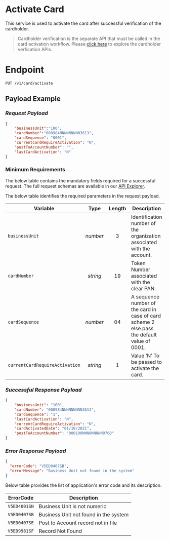 # Activate Card

This service is used to activate the card after successful verification of the cardholder. 


>Cardholder verification is the separate API that must be called in the card activation workflow.  Please [click here](../docs/?path=docs/APIs/Card-Management/card-secure-code-validation.md) to explore the cardholder verfication APIs.


# Endpoint
`PUT /v1/card/activate`


## Payload Example

### ***Request Payload***

```json
{
    "businessUnit":"100",
    "cardNumber":"000984NNNNNNNNN3613",
    "cardSequence": "0001",
    "currentCardRequireActivation": "N",
    "postToAccountNumber": "",    
    "lastCardActivation": "N"    
}
```

### Minimum Requirements
The below table contains the mandatory fields required for a successful request. The full request schemas are available in our [API Explorer](../api/?type=patch&path=/v1/card/activate).

The below table identifies the required parameters in the request payload.

| Variable | Type | Length | Description |
| -------- | :--: | :------------: | ------------------ |
| `businessUnit` | *number* | 3 | Identification number of the organization associated with the account. |
| `cardNumber` | *string* | 19 | Token Number associated with the clear PAN. | 
| `cardSequence` | *number* | 04 | A sequence number of the card in case of card scheme 2 else pass the default value of 0001. | 
| `currentCardRequireActivation` | *string* | 1 | Value ‘N’ To be passed to activate the card. |



### ***Successful Response Payload***

```json
{
    "businessUnit": "100",
    "cardNumber": "000984NNNNNNNNN3613",
    "cardSequence": "1",
    "lastCardActivation": "N",
    "currentCardRequireActivation": "N",
    "cardActivatedDate": "01/10/2021",
    "postToAccountNumber": "000100NNNNNNNNN0760"    
}
```

### ***Error Response Payload***

```json
{
  "errorCode": "V5ED0407SB",
  "errorMessage": "Business Unit not found in the system"  
}
```
Below table provides the list of application's error code and its description. 

| ErrorCode |  Description |
| --------  | ------------------ |
| `V5ED4001SN` | Business Unit is not numeric |
| `V5ED0407SB` | Business Unit not found in the system |
| `V5ED0407SE` | Post to Account record not in file |
| `V5ED9981SF` | Record Not Found |  